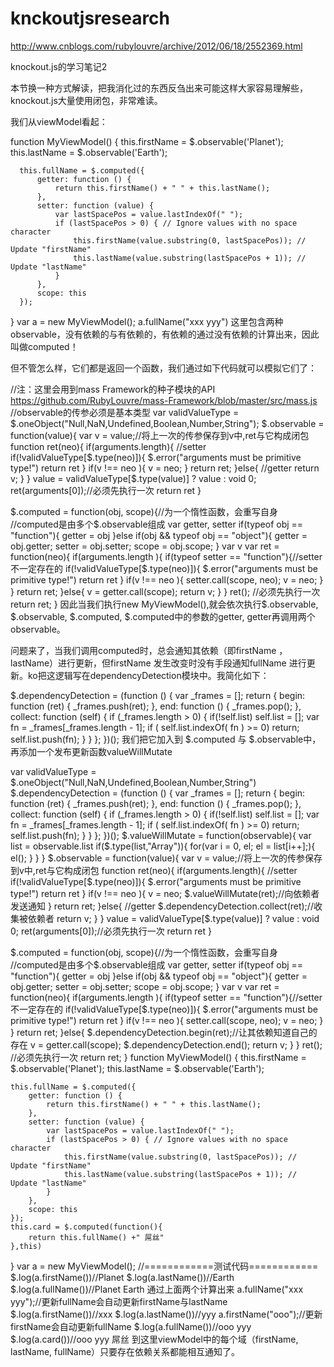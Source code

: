 # knckoutjsresearch
http://www.cnblogs.com/rubylouvre/archive/2012/06/18/2552369.html

knockout.js的学习笔记2

本节换一种方式解读，把我消化过的东西反刍出来可能这样大家容易理解些，knockout.js大量使用闭包，非常难读。

我们从viewModel看起：

function MyViewModel() {
      this.firstName = $.observable('Planet');
      this.lastName = $.observable('Earth');
 
      this.fullName = $.computed({
          getter: function () {
              return this.firstName() + " " + this.lastName();
          },
          setter: function (value) {
              var lastSpacePos = value.lastIndexOf(" ");
              if (lastSpacePos > 0) { // Ignore values with no space character
                  this.firstName(value.substring(0, lastSpacePos)); // Update "firstName"
                  this.lastName(value.substring(lastSpacePos + 1)); // Update "lastName"
              }
          },
          scope: this
      });
  }
  var a = new MyViewModel();
  a.fullName("xxx yyy")
这里包含两种observable，没有依赖的与有依赖的，有依赖的通过没有依赖的计算出来，因此叫做computed！

但不管怎么样，它们都是返回一个函数，我们通过如下代码就可以模拟它们了：

//注：这里会用到mass Framework的种子模块的API https://github.com/RubyLouvre/mass-Framework/blob/master/src/mass.js
 //observable的传参必须是基本类型
 var validValueType = $.oneObject("Null,NaN,Undefined,Boolean,Number,String");
$.observable = function(value){
     var v = value;//将上一次的传参保存到v中,ret与它构成闭包
     function ret(neo){
         if(arguments.length){ //setter
             if(!validValueType[$.type(neo)]){
                 $.error("arguments must be primitive type!")
                 return ret
             }
             if(v !== neo ){
                 v = neo;
             }
             return ret;
         }else{                //getter
             return v;
         }
     }
     value = validValueType[$.type(value)] ? value : void 0;
     ret(arguments[0]);//必须先执行一次
     return ret
 }
 
 $.computed = function(obj, scope){//为一个惰性函数，会重写自身
     //computed是由多个$.observable组成
     var getter, setter
     if(typeof obj == "function"){
         getter = obj
     }else if(obj && typeof obj == "object"){
         getter = obj.getter;
         setter = obj.setter;
         scope  = obj.scope;
     }
     var v
     var ret = function(neo){
         if(arguments.length ){
             if(typeof setter == "function"){//setter不一定存在的
                 if(!validValueType[$.type(neo)]){
                     $.error("arguments must be primitive type!")
                     return ret
                 }
                 if(v !== neo ){
                     setter.call(scope, neo);
                     v = neo;
                 }
             }
             return ret;
         }else{
             v = getter.call(scope);
             return v;
         }
     }
     ret(); //必须先执行一次
     return ret;
 }
因此当我们执行new MyViewModel(),就会依次执行$.observable, $.observable, $.computed, $.computed中的参数的getter, getter再调用两个observable。

问题来了，当我们调用computed时，总会通知其依赖（即firstName ，lastName）进行更新，但firstName 发生改变时没有手段通知fullName 进行更新。ko把这逻辑写在dependencyDetection模块中。我简化如下：

$.dependencyDetection = (function () {
    var _frames = [];
    return {
        begin: function (ret) {
            _frames.push(ret);
        },
        end: function () {
            _frames.pop();
        },
        collect: function (self) {
            if (_frames.length > 0) {
                if(!self.list)
                    self.list = [];
                var fn = _frames[_frames.length - 1];
                if ( self.list.indexOf( fn ) >= 0)
                    return;
                self.list.push(fn);
            }
        }
    };
})();
我们把它加入到 $.computed 与 $.observable中，再添加一个发布更新函数valueWillMutate

var validValueType = $.oneObject("Null,NaN,Undefined,Boolean,Number,String")
$.dependencyDetection = (function () {
    var _frames = [];
    return {
        begin: function (ret) {
            _frames.push(ret);
        },
        end: function () {
            _frames.pop();
        },
        collect: function (self) {
            if (_frames.length > 0) {
                if(!self.list)
                    self.list = [];
                var fn = _frames[_frames.length - 1];
                if ( self.list.indexOf( fn ) >= 0)
                    return;
                self.list.push(fn);
            }
        }
    };
})();
$.valueWillMutate = function(observable){
    var list = observable.list
    if($.type(list,"Array")){
        for(var i = 0, el; el = list[i++];){
            el();
        }
    }
}
$.observable = function(value){
    var v = value;//将上一次的传参保存到v中,ret与它构成闭包
    function ret(neo){
        if(arguments.length){ //setter
            if(!validValueType[$.type(neo)]){
                $.error("arguments must be primitive type!")
                return ret
            }
            if(v !== neo ){
                v = neo;
                $.valueWillMutate(ret);//向依赖者发送通知
            }
            return ret;
        }else{                //getter
            $.dependencyDetection.collect(ret);//收集被依赖者
            return v;
        }
    }
    value = validValueType[$.type(value)] ? value : void 0;
    ret(arguments[0]);//必须先执行一次
    return ret
}
 
$.computed = function(obj, scope){//为一个惰性函数，会重写自身
    //computed是由多个$.observable组成
    var getter, setter
    if(typeof obj == "function"){
        getter = obj
    }else if(obj && typeof obj == "object"){
        getter = obj.getter;
        setter = obj.setter;
        scope  = obj.scope;
    }
    var v
    var ret = function(neo){
        if(arguments.length ){
            if(typeof setter == "function"){//setter不一定存在的
                if(!validValueType[$.type(neo)]){
                    $.error("arguments must be primitive type!")
                    return ret
                }
                if(v !== neo ){
                    setter.call(scope, neo);
                    v = neo;
                }
            }
            return ret;
        }else{
            $.dependencyDetection.begin(ret);//让其依赖知道自己的存在
            v = getter.call(scope);
            $.dependencyDetection.end();
            return v;
        }
    }
    ret(); //必须先执行一次
    return ret;
}
function MyViewModel() {
    this.firstName = $.observable('Planet');
    this.lastName = $.observable('Earth');
 
    this.fullName = $.computed({
        getter: function () {
            return this.firstName() + " " + this.lastName();
        },
        setter: function (value) {
            var lastSpacePos = value.lastIndexOf(" ");
            if (lastSpacePos > 0) { // Ignore values with no space character
                this.firstName(value.substring(0, lastSpacePos)); // Update "firstName"
                this.lastName(value.substring(lastSpacePos + 1)); // Update "lastName"
            }
        },
        scope: this
    });
    this.card = $.computed(function(){
        return this.fullName() +" 屌丝"
    },this)
}
var a = new MyViewModel();
//============测试代码============
$.log(a.firstName())//Planet
$.log(a.lastName())//Earth
$.log(a.fullName())//Planet Earth 通过上面两个计算出来
a.fullName("xxx yyy");//更新fullName会自动更新firstName与lastName
$.log(a.firstName())//xxx
$.log(a.lastName())//yyy
a.firstName("ooo");//更新firstName会自动更新fullName
$.log(a.fullName())//ooo yyy
$.log(a.card())//ooo yyy 屌丝
到这里viewModel中的每个域（firstName, lastName, fullName）只要存在依赖关系都能相互通知了。


